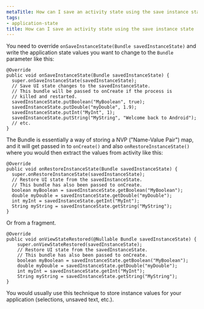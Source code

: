 ```yaml
---
metaTitle: How can I save an activity state using the save instance state
tags:
- application-state
title: How can I save an activity state using the save instance state
---
```


You need to override `onSaveInstanceState(Bundle savedInstanceState)` and write the application state values you want to change to the `Bundle` parameter like this:



```
@Override
public void onSaveInstanceState(Bundle savedInstanceState) {
  super.onSaveInstanceState(savedInstanceState);
  // Save UI state changes to the savedInstanceState.
  // This bundle will be passed to onCreate if the process is
  // killed and restarted.
  savedInstanceState.putBoolean("MyBoolean", true);
  savedInstanceState.putDouble("myDouble", 1.9);
  savedInstanceState.putInt("MyInt", 1);
  savedInstanceState.putString("MyString", "Welcome back to Android");
  // etc.
}

```

The Bundle is essentially a way of storing a NVP ("Name-Value Pair") map, and it will get passed in to `onCreate()` and also `onRestoreInstanceState()` where you would then extract the values from activity like this:



```
@Override
public void onRestoreInstanceState(Bundle savedInstanceState) {
  super.onRestoreInstanceState(savedInstanceState);
  // Restore UI state from the savedInstanceState.
  // This bundle has also been passed to onCreate.
  boolean myBoolean = savedInstanceState.getBoolean("MyBoolean");
  double myDouble = savedInstanceState.getDouble("myDouble");
  int myInt = savedInstanceState.getInt("MyInt");
  String myString = savedInstanceState.getString("MyString");
}

```

Or from a fragment.



```
@Override
public void onViewStateRestored(@Nullable Bundle savedInstanceState) {
    super.onViewStateRestored(savedInstanceState);
    // Restore UI state from the savedInstanceState.
    // This bundle has also been passed to onCreate.
    boolean myBoolean = savedInstanceState.getBoolean("MyBoolean");
    double myDouble = savedInstanceState.getDouble("myDouble");
    int myInt = savedInstanceState.getInt("MyInt");
    String myString = savedInstanceState.getString("MyString");
}

```

You would usually use this technique to store instance values for your application (selections, unsaved text, etc.).

